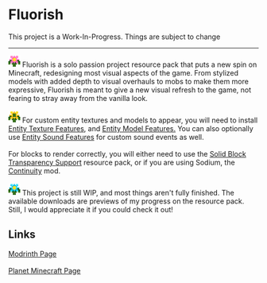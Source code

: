 # Fluorish
This project is a Work-In-Progress. Things are subject to change
<hr>
<img src=https://raw.githubusercontent.com/RyanCR03/Fluorish/refs/heads/main/fluora_icon_stable.png alt=fluora width=24>
Fluorish is a solo passion project resource pack that puts a new spin on Minecraft, redesigning most visual aspects of the game. From stylized models with added depth to visual overhauls to mobs to make them more expressive, Fluorish is meant to give a new visual refresh to the game, not fearing to stray away from the vanilla look. <br />
<br />
<img src=https://raw.githubusercontent.com/RyanCR03/Fluorish/refs/heads/main/fluora_icon_addon.png alt=fluora width=24>
For custom entity textures and models to appear, you will need to install <a href=https://modrinth.com/mod/entitytexturefeatures>Entity Texture Features</a>, and <a href=https://modrinth.com/mod/entity-model-features>Entity Model Features.</a> You can also optionally use <a href=https://modrinth.com/mod/esf>Entity Sound Features</a> for custom sound events as well. <br />
<br />
For blocks to render correctly, you will either need to use the <a href=https://www.curseforge.com/minecraft/texture-packs/solid-block-transparency-support>Solid Block Transparency Support</a> resource pack, or if you are using Sodium, the <a href=https://modrinth.com/mod/continuity>Continuity</a> mod. <br />
<br />
<img src=https://raw.githubusercontent.com/RyanCR03/Fluorish/refs/heads/main/fluora_icon_beta.png alt=fluora width=24> This project is still WIP, and most things aren't fully finished. The available downloads are previews of my progress on the resource pack. Still, I would appreciate it if you could check it out! 

## Links
<a href=https://modrinth.com/resourcepack/fluorish> Modrinth Page</a> <br>
<br>
<a href=https://www.planetminecraft.com/texture-pack/fluorish/> Planet Minecraft Page</a>
